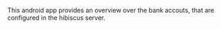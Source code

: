 This android app provides an overview over the bank accouts, that are configured in the hibiscus server.